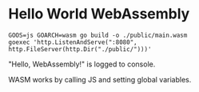 # Hello World WebAssembly

```
GOOS=js GOARCH=wasm go build -o ./public/main.wasm
goexec 'http.ListenAndServe(":8080", http.FileServer(http.Dir("./public/")))'
```

"Hello, WebAssembly!" is logged to console.

WASM works by calling JS and setting global variables.
